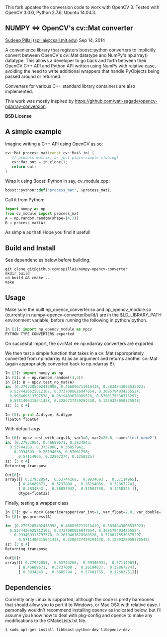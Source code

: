 This fork updates the conversion code to work with OpenCV 3.  Tested with OpenCV
3.0.0, Python 2.7.6, Ubuntu 14.04.3.


## NUMPY <=> OpenCV's cv::Mat converter
[Sudeep Pillai](http://people.csail.mit.edu/spillai) (spillai@csail.mit.edu) Sep 14, 2014

A convenience library that registers boost::python converters to implicitly
convert between OpenCV's cv::Mat datatype and NumPy's np.array() datatype. This
allows a developer to go back and forth between their OpenCV C++ API and Python
API written using NumPy with relative ease, avoiding the need to write
additional wrappers that handle PyObjects being passed around or returned.

Converters for various C++ standard library containers are also implemented.

This work was mostly inspired by
https://github.com/yati-sagade/opencv-ndarray-conversion. 

**BSD License**

## A simple example

Imagine writing a C++ API using OpenCV as so: 
```c++
cv::Mat process_mat(const cv::Mat& in) { 
   // process matrix, or just plain-simple cloning!
   cv::Mat out = in.clone();
   return out;
}
```

Wrap it using Boost::Python in say, cv_module.cpp: 
```python
boost::python::def("process_mat", &process_mat);
```	

Call it from Python: 
```python
import numpy as np
from cv_module import process_mat
A = np.random.random(shape=(4,3))
B = process_mat(A)
```												

As simple as that! Hope you find it useful!

## Build and Install
See dependencies below before building. 
```
git clone git@github.com:spillai/numpy-opencv-converter
mkdir build
cd build && cmake ..
make
```

## Usage

Make sure the built np_opencv_converter.so and np_opencv_module.so
(currently in numpy-opencv-converter/build/) are in the $LD_LIBRARY_PATH
environment variable, before running the following in python/ipython. 

```python
In [1]: import np_opencv_module as npcv
PYTHON TYPE CONVERTERS exported
```
On succesful import, the cv::Mat <=> np.ndarray converters are exported. 

We then test  a simple function that takes in a cv::Mat (appropriately converted
from np.ndarray A) as an argument and returns
another cv::Mat (again appropriately converted back to np.ndarray B).  

```python
In [2]: import numpy as np
In [3]: A = np.random.random((4,3))
In [4]: B = npcv.test_np_mat(A)
in: [0.2793205402416998, 0.466896711918419, 0.3834843006535923;
  0.5374426625812107, 0.3737008026047054, 0.3685794034255524;
  0.993469313797578, 0.2619403678989528, 0.5700175530375297;
  0.5711496315041438, 0.3286727439294438, 0.1250325059375548]
sz: [3 x 4]
 
In [5]: print A.dtype, B.dtype
float64 float64
```

With default args
```python
In [6]: npcv.test_with_args(A, var1=0, var2=20.0, name='test_name2')
in: [0.27932054, 0.46689671, 0.3834843;
  0.53744268, 0.3737008, 0.36857942;
    0.9934693, 0.26194036, 0.57001758;
	  0.57114965, 0.32867274, 0.1250325]
sz: [3 x 4]
Returning transpose

Out[6]: 
array([[ 0.27932054,  0.53744268,  0.9934693 ,  0.57114965],
 	  [ 0.46689671,  0.3737008 ,  0.26194036,  0.32867274],
	  [ 0.3834843 ,  0.36857942,  0.57001758,  0.1250325 ]],
	  dtype=float32)
```

Finally, testing a wrapper class
```python
In [7]: gw = npcv.GenericWrapper(var_int=1, var_float=2.0, var_double=3.0, var_string='string')
In [8]: gw.process(A)

in: [0.2793205402416998, 0.466896711918419, 0.3834843006535923;
  0.5374426625812107, 0.3737008026047054, 0.3685794034255524;
    0.993469313797578, 0.2619403678989528, 0.5700175530375297;
	  0.5711496315041438, 0.3286727439294438, 0.1250325059375548]
sz: [3 x 4]
Returning transpose

Out[8]: 
array([[ 0.27932054,  0.53744266,  0.99346931,  0.57114963],
      [ 0.46689671,  0.3737008 ,  0.26194037,  0.32867274],
      [ 0.3834843 ,  0.3685794 ,  0.57001755,  0.12503251]])
```

## Dependencies
Currently only Linux is supported, although the code is pretty barebones that
should allow you to port it to Windows, or Mac OSX with relative ease. 
I personally wouldn't recommend installing opencv as indicated below, but I'll
assume you know how to deal with pkg-config and opencv to make any
modifications to the CMakeLists.txt file. 

```
$ sudo apt-get install libboost-python-dev libopencv-dev
```
